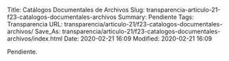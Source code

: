 Title: Catálogos Documentales de Archivos
Slug: transparencia-articulo-21-f23-catalogos-documentales-archivos
Summary: Pendiente
Tags: Transparencia
URL: transparencia/articulo-21/f23-catalogos-documentales-archivos/
Save_As: transparencia/articulo-21/f23-catalogos-documentales-archivos/index.html
Date: 2020-02-21 16:09
Modified: 2020-02-21 16:09


Pendiente.
